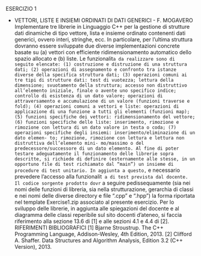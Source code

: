 ESERCIZIO 1
- VETTORI, LISTE E INSIEMI ORDINATI DI DATI GENERICI -
F. MOGAVERO
Implementare tre librerie in Linguaggio C++ per la gestione di strutture dati dinamiche di
tipo vettore, lista e insieme ordinato contenenti dati generici, ovvero interi, stringhe, ecc.
In particolare, per l’ultima struttura dovranno essere sviluppate due diverse implementazioni
concrete basate su (a) vettori con efficiente ridimensionamento automatico dello spazio
allocato e (b) liste.
Le funzionalit` a da realizzare sono di seguito elencate:
(1) costruzione e distruzione di una struttura dati;
(2) operazioni di assegnamento e confronto tra istanze diverse della specifica struttura dati;
(3) operazioni comuni ai tre tipi di strutture dati: test di vuotezza; lettura della dimensione;
svuotamento della struttura; accesso non distruttivo all’elemento iniziale, finale o
avente uno specifico indice; controllo di esistenza di un dato valore; operazioni di
attraversamento e accumulazione di un valore (funzioni traverse e fold);
(4) operazioni comuni a vettori e liste: operazioni di applicazione di una funzione a tutti
gli elementi (funzioni map);
(5) funzioni specifiche dei vettori: ridimensionamento del vettore;
(6) funzioni specifiche delle liste: inserimento, rimozione e rimozione con lettura di un
dato valore in testa o coda;
(7) operazioni specifiche degli insiemi: inserimento/eliminazione di un dato elemen-
to; rimozione, rimozione con lettura e lettura non distruttiva dell’elemento mini-
mo/massimo o del predecessore/successore di un dato elemento.
Al fine di poter testare adeguatamente il funzionamento delle librerie sopra descritte, si richiede
di definire (esternamente alle stesse, in un opportuno file di test richiamato dal “main”) un
insieme di procedure di test unitario. In aggiunta a questo, ` e necessario prevedere l’accesso
alla funzionalit` a di test prevista dal docente.
Il codice sorgente prodotto dovr` a seguire pedissequamente (sia nei nomi delle funzioni di libreria,
sia nella strutturazione, gerarchia di classi e nei nomi delle diverse directory e file “.cpp” e
“.hpp”) la forma riportata nel template Exercise1.zip associato al presente esercizio.
Per lo sviluppo delle librerie, in aggiunta alle spiegazioni del docente e al diagramma delle classi
reperibile sul sito docenti d’ateneo, si faccia riferimento alla sezione 13.6 di [1] e alle sezioni
4.1 e 4.4 di [2].
RIFERIMENTI BIBLIOGRAFICI
[1] Bjarne Stroustrup. The C++ Programming Language, Addison-Wesley, 4th Edition, 2013.
[2] Clifford A. Shaffer. Data Structures and Algorithm Analysis, Edition 3.2 (C++ Version), 2013.
